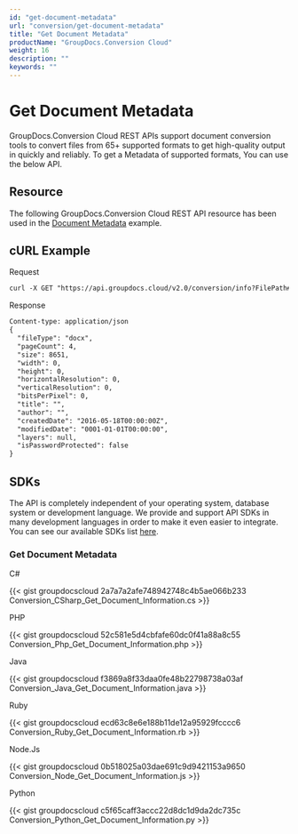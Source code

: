 ```yaml
---
id: "get-document-metadata"
url: "conversion/get-document-metadata"
title: "Get Document Metadata"
productName: "GroupDocs.Conversion Cloud"
weight: 16
description: ""
keywords: ""
---
```







# Get Document Metadata #

GroupDocs.Conversion Cloud REST APIs support document conversion tools to convert files from 65+ supported formats to get high-quality output in quickly and reliably. To get a Metadata of supported formats, You can use the below API.

## Resource ##

The following GroupDocs.Conversion Cloud REST API resource has been used in the [Document Metadata](https://apireference.groupdocs.cloud/conversion/#/Conversion/GetSupportedConversionTypes) example.

## cURL Example ##





 Request

```html 
curl -X GET "https://api.groupdocs.cloud/v2.0/conversion/info?FilePath#words/four-pages.docx" -H "accept: application/json" -H "authorization: Bearer [Access Token]"

 ```




 Response

```html 
Content-type: application/json
{
  "fileType": "docx",
  "pageCount": 4,
  "size": 8651,
  "width": 0,
  "height": 0,
  "horizontalResolution": 0,
  "verticalResolution": 0,
  "bitsPerPixel": 0,
  "title": "",
  "author": "",
  "createdDate": "2016-05-18T00:00:00Z",
  "modifiedDate": "0001-01-01T00:00:00",
  "layers": null,
  "isPasswordProtected": false
}


 ```






## SDKs ##

The API is completely independent of your operating system, database system or development language. We provide and support API SDKs in many development languages in order to make it even easier to integrate. You can see our available SDKs list [here](https://github.com/groupdocs-conversion-cloud).

### Get Document Metadata ###





 C#




{{< gist groupdocscloud 2a7a7a2afe748942748c4b5ae066b233 Conversion_CSharp_Get_Document_Information.cs >}}







 PHP




{{< gist groupdocscloud 52c581e5d4cbfafe60dc0f41a88a8c55 Conversion_Php_Get_Document_Information.php >}}







 Java




{{< gist groupdocscloud f3869a8f33daa0fe48b22798738a03af Conversion_Java_Get_Document_Information.java >}}







 Ruby




{{< gist groupdocscloud ecd63c8e6e188b11de12a95929fcccc6 Conversion_Ruby_Get_Document_Information.rb >}}







 Node.Js




{{< gist groupdocscloud 0b518025a03dae691c9d9421153a9650 Conversion_Node_Get_Document_Information.js >}}







 Python




{{< gist groupdocscloud c5f65caff3accc22d8dc1d9da2dc735c Conversion_Python_Get_Document_Information.py >}}








